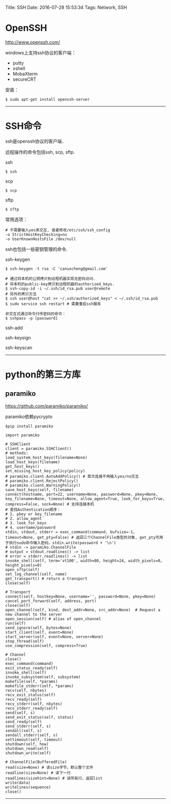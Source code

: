 Title: SSH
Date: 2016-07-28 15:53:34
Tags: Network, SSH



# OpenSSH

<http://www.openssh.com/>

windows上支持ssh协议的客户端：

* putty
* xshell
* MobaXterm
* secureCRT

安装：

    $ sudo apt-get install openssh-server

***

# SSH命令

ssh是openssh协议的客户端．

远程操作的命令包括ssh, scp, sftp.

ssh

    $ ssh

scp

    $ scp

sftp

    $ sftp

常用选项：

    # 不需要输入yes来交互, 或者修改/etc/ssh/ssh_config
    -o StrictHostKeyChecking=no
    -o UserKnownHostsFile /dev/null

ssh也包括一些密钥管理的命令.

ssh-keygen

    $ ssh-keygen -t rsa -C 'canuxcheng@gmail.com'

    # 通过将本机的公钥拷贝到远程机器实现无密码访问．
    # 将本机的public-key拷贝到远程机器的authorized_keys.
    $ ssh-copy-id -i ~/.ssh/id_rsa.pub user@remote
    # 另外的拷贝方法
    $ ssh user@host "cat >> ~/.ssh/authorized_keys" < ~/.ssh/id_rsa.pub
    $ sudo service ssh restart # 需要重启ssh服务

    非交互式通过命令行传密码的命令：
    $ sshpass -p [password]

ssh-add

ssh-keysign

ssh-keyscan

***

# python的第三方库

## paramiko

<https://github.com/paramiko/paramiko/>

paramiko依赖pycrypto

    $pip install paramiko

    import paramiko

    # SSHClient
    client = paramiko.SSHClient()
    # methods:
    load_system_host_keys(filename=None)
    load_host_keys(filename)
    get_host_keys()
    set_missing_host_key_policy(policy)
    # paramiko.client.AutoAddPolicy() # 首次连接不用输入yes/no交互
    # paramiko.client.RejectPolicy()
    # paramiko.client.WarningPolicy()
    save_host_keys(self, filename)
    connect(hostname, port=22, username=None, password=None, pkey=None, key_filename=None, timeout=None, allow_agent=True, look_for_keys=True, compress=False, sock=None) # 支持连接本机
    # 查找Authentication顺序：
    # 1. pkey or key_filename
    # 2. allow_agent
    # 3. look_for_keys
    # 4. username/password
    stdin, stdout, stderr = exec_command(command, bufsize=-1, timeout=None, get_pty=False) # 返回三个ChannelFile类型的对象, get_pty可用于执行sudo命令输入密码，stdin.write(password + '\n')
    # stdin -> paramiko.ChannelFile
    # output = stdout.readlines() -> list
    # error = stderr.readlines() -> list
    invoke_shell(self, term='vt100', width=80, height=24, width_pixels=0, height_pixels=0)
    open_sftp(self)
    set_log_channel(self, name)
    get_transport() # return a transport
    close(self)

    # Transport
    connect(self, hostkey=None, username='', password=None, pkey=None)
    cancel_port_forward(self, address, port)
    close(self)
    open_channel(self, kind, dest_addr=None, src_addr=None)  # Request a new channel to the server
    open_session(self) # alias of open_channel
    run(self)
    send_ignore(self, bytes=None)
    start_client(self, event=None)
    start_server(self, event=None, server=None)
    stop_thread(self)
    use_compression(self, compress=True)

    # Channel
    close()
    exec_command(command)
    exit_status_ready(self)
    invoke_shell(self)
    invoke_subsystem(self, subsystem)
    makefile(self, *params)
    makefile_stderr(self, *params)
    recv(self, nbytes)
    recv_exit_status(self)
    recv_ready(self)
    recv_stderr(self, nbytes)
    recv_stderr_ready(self)
    send(self, s)
    send_exit_status(self, status)
    send_ready(self)
    send_stderr(self, s)
    sendall(self, s)
    sendall_stderr(self, s)
    settimeout(self, timeout)
    shutdown(self, how)
    shutdown_read(self)
    shutdown_write(self)

    # ChannelFile(BufferedFile)
    read(size=None) # 读size字节，默认整个文件
    readline(size=None) # 读下一行
    readlines(sizehint=None) # 读所有行，返回list
    write(data)
    writelines(sequence)
    close()

***
